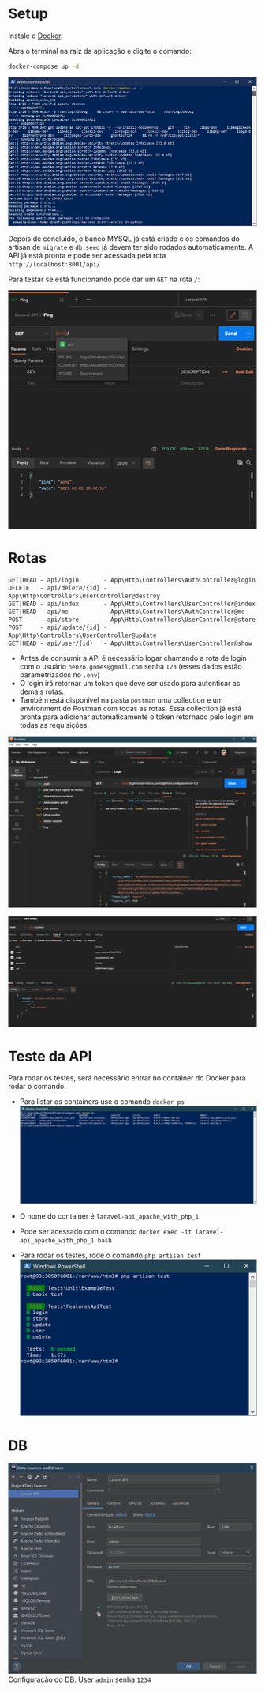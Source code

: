 Setup
=====

Instale o [Docker](https://docs.docker.com/get-started/).

Abra o terminal na raiz da aplicação e digite o comando:
```sh
docker-compose up -d
```

![docker_compose](readme_images/1.png)

Depois de concluído, o banco MYSQL já está criado e os comandos do artisan de `migrate` e `db:seed` já devem ter sido rodados automaticamente. A API já está pronta e pode ser acessada pela rota `http://localhost:8001/api/`

Para testar se está funcionando pode dar um `GET` na rota `/`:

![ping](readme_images/2.png)

Rotas
=====

```
GET|HEAD - api/login       - App\Http\Controllers\AuthController@login
DELETE   - api/delete/{id} - App\Http\Controllers\UserController@destroy
GET|HEAD - api/index       - App\Http\Controllers\UserController@index
GET|HEAD - api/me          - App\Http\Controllers\AuthController@me
POST     - api/store       - App\Http\Controllers\UserController@store
POST     - api/update/{id} - App\Http\Controllers\UserController@update
GET|HEAD - api/user/{id}   - App\Http\Controllers\UserController@show
```

- Antes de consumir a API é necessário logar chamando a rota de login com o usuário `henzo.gomes@gmail.com` senha `123` (esses dados estão parametrizados no `.env`)
- O login irá retornar um token que deve ser usado para autenticar as demais rotas.
- Também está disponível na pasta `postman` uma collection e um environment do Postman com todas as rotas. Essa collection já está pronta para adicionar automaticamente o token retornado pelo login em todas as requisições.

![postman](readme_images/3.png)

![postman2](readme_images/7.png)

Teste da API
=====

Para rodar os testes, será necessário entrar no container do Docker para rodar o comando.

- Para listar os containers use o comando `docker ps`
![docker_ps](readme_images/4.png)

- O nome do container é `laravel-api_apache_with_php_1`
- Pode ser acessado com o comando `docker exec -it laravel-api_apache_with_php_1 bash`

- Para rodar os testes, rode o comando `php artisan test`
![test](readme_images/5.png)

DB
=====
![db](readme_images/6.png)
Configuração do DB. User `admin` senha `1234`
